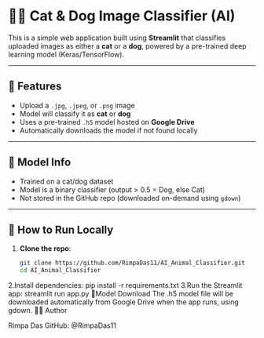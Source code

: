 # 🐶🐱 Cat & Dog Image Classifier (AI)

This is a simple web application built using **Streamlit** that classifies uploaded images as either a **cat** or a **dog**, powered by a pre-trained deep learning model (Keras/TensorFlow).

---

## 🚀 Features

- Upload a `.jpg`, `.jpeg`, or `.png` image
- Model will classify it as **cat** or **dog**
- Uses a pre-trained `.h5` model hosted on **Google Drive**
- Automatically downloads the model if not found locally

---

## 🧠 Model Info

- Trained on a cat/dog dataset
- Model is a binary classifier (output > 0.5 = Dog, else Cat)
- Not stored in the GitHub repo (downloaded on-demand using `gdown`)

---

## 🔧 How to Run Locally

1. **Clone the repo**:

   ```bash
   git clone https://github.com/RimpaDas11/AI_Animal_Classifier.git
   cd AI_Animal_Classifier
2.Install dependencies:
pip install -r requirements.txt
3.Run the Streamlit app:
streamlit run app.py
📁Model Download
The .h5 model file will be downloaded automatically from Google Drive when the app runs, using gdown.
🧑‍💻 Author

Rimpa Das
GitHub: @RimpaDas11